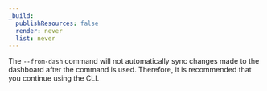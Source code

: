 ```yaml
---
_build:
  publishResources: false
  render: never
  list: never
---
```


The `--from-dash` command will not automatically sync changes made to the dashboard after the command is used. Therefore, it is recommended that you continue using the CLI.